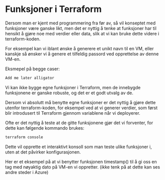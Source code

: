 ﻿# Funksjoner i Terraform

Dersom man er kjent med programmering fra før av, så vil konseptet med funksjoner være ganske likt, men det er nyttig å tenke at funksjoner har til hensikt å gjøre noe med verdier eller data, slik at vi kan bruke dette videre i terraform-koden.

For eksempel kan vi iblant ønske å generere et unikt navn til en VM, eller kanskje så ønsker vi å genere et tilfeldig passord ved opprettelse av denne VM-en.

Eksmepel på begge caser:

```Terraform
Add me later alligator
```

Vi kan ikke bygge egne funksjoner i Terraform, men de innebygde funksjonene er ganske robuste, og det er et godt utvalg av de.

Dersom vi absolutt må benytte egne funksjoner er det nyttig å gjøre dette utenfor terraform-koden, for eksempel ved at vi generer verdier, som først blir introdusert til Terraform gjennom variablene når vi deployerer.

Ofte er det nyttig å teste at de gitte funksjonene gjør det vi forventer, for dette kan følgende kommando brukes:

```Bash
terraform console
```

Dette vil opprette et interaktivt konsoll som man teste ulike funksjoner i, uten at det påvirker konfigurasjonen.

Her er et eksempel på at vi benytter funksjonen timestamp() til å gi oss en tag med nøyaktig dato på VM-en vi oppretter. (ikke tenk på at dette kan ses andre steder i Azure)